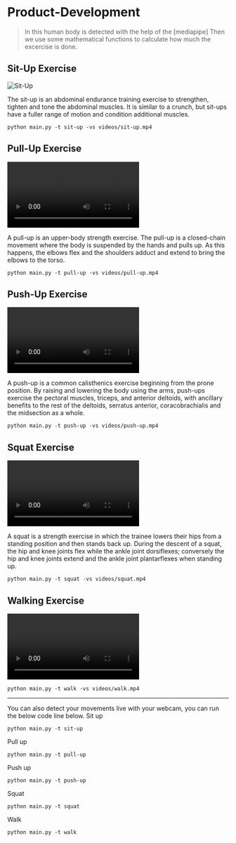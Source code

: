 # Product-Development
>In this human body is detected with the help of the [mediapipe]
Then we use some mathematical functions to calculate how much the excercise is done.

## Sit-Up Exercise
![Sit-Up]([https://github.com/Bewin007/Product-Development/blob/main/videos/sit-up.mp4](https://github.com/Bewin007/Product-Development/blob/main/videos/pull-up.mp4))

The sit-up is an abdominal endurance training exercise to strengthen, tighten and tone the abdominal muscles. It is similar to a crunch, but sit-ups have a fuller range of motion and condition additional muscles.
```
python main.py -t sit-up -vs videos/sit-up.mp4
```


## Pull-Up Exercise
![Pull-Up](https://github.com/Bewin007/Product-Development/blob/main/videos/pull-up.mp4)

A pull-up is an upper-body strength exercise. The pull-up is a closed-chain movement where the body is suspended by the hands and pulls up. As this happens, the elbows flex and the shoulders adduct and extend to bring the elbows to the torso.
```
python main.py -t pull-up -vs videos/pull-up.mp4
```


## Push-Up Exercise
![Push-Up](https://github.com/Bewin007/Product-Development/blob/main/videos/push-up.mp4)

A push-up is a common calisthenics exercise beginning from the prone position. By raising and lowering the body using the arms, push-ups exercise the pectoral muscles, triceps, and anterior deltoids, with ancillary benefits to the rest of the deltoids, serratus anterior, coracobrachialis and the midsection as a whole. 
```
python main.py -t push-up -vs videos/push-up.mp4
```


## Squat Exercise
![Squat](https://github.com/Bewin007/Product-Development/blob/main/videos/squat.mp4)

A squat is a strength exercise in which the trainee lowers their hips from a standing position and then stands back up. During the descent of a squat, the hip and knee joints flex while the ankle joint dorsiflexes; conversely the hip and knee joints extend and the ankle joint plantarflexes when standing up.
```
python main.py -t squat -vs videos/squat.mp4
```


## Walking Exercise
![Walking](https://github.com/Bewin007/Product-Development/blob/main/videos/walk.mp4)

```
python main.py -t walk -vs videos/walk.mp4
```

---

You can also detect your movements live with your webcam, you can run the below code line below.
Sit up
```
python main.py -t sit-up
```
Pull up
```
python main.py -t pull-up
```
Push up
```
python main.py -t push-up
```
Squat
```
python main.py -t squat
```
Walk
```
python main.py -t walk
```

